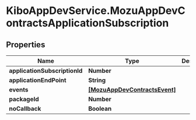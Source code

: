 # KiboAppDevService.MozuAppDevContractsApplicationSubscription

## Properties

Name | Type | Description | Notes
------------ | ------------- | ------------- | -------------
**applicationSubscriptionId** | **Number** |  | [optional] 
**applicationEndPoint** | **String** |  | [optional] 
**events** | [**[MozuAppDevContractsEvent]**](MozuAppDevContractsEvent.md) |  | [optional] 
**packageId** | **Number** |  | [optional] 
**noCallback** | **Boolean** |  | [optional] 



